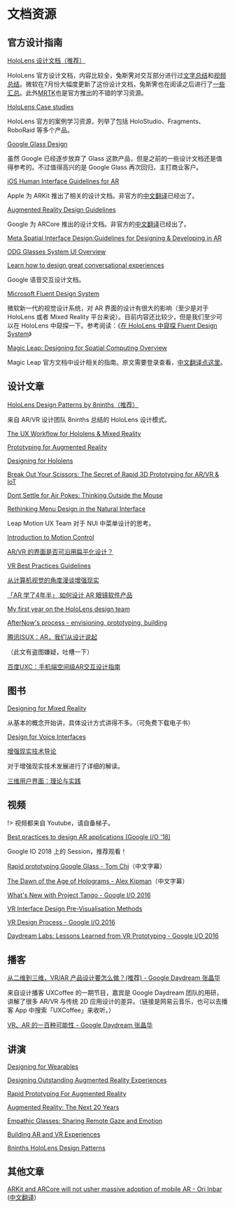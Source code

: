 # 文档资源

## 官方设计指南

[HoloLens 设计文档（推荐）](https://developer.microsoft.com/en-us/windows/holographic/design)

HoloLens 官方设计文档，内容比较全，兔斯霁对交互部分进行过[文字总结](https://zhuanlan.zhihu.com/p/20650838)和[视频总结](http://www.bilibili.com/video/av9643999/)。微软在7月份大幅度更新了这份设计文档，兔斯霁也在阅读之后进行了[一些汇总](https://zhuanlan.zhihu.com/p/27647579)。此外[MRTK](https://microsoft.github.io/MixedRealityToolkit-Unity/Documentation/README_Interactable.html)也是官方推出的不错的学习资源。

[HoloLens Case studies](https://developer.microsoft.com/en-us/windows/holographic/case_studies)

HoloLens 官方的案例学习资源，列举了包括 HoloStudio、Fragments、RoboRaid 等多个产品。

[Google Glass Design](https://developers.google.com/glass/design/principles)

虽然 Google 已经逐步放弃了 Glass 这款产品，但是之前的一些设计文档还是值得参考的。不过值得高兴的是 Google Glass 再次回归，主打商业客户。

[iOS Human Interface Guidelines for AR](https://developer.apple.com/ios/human-interface-guidelines/technologies/augmented-reality/)

Apple 为 ARKit 推出了相关的设计文档。非官方的[中文翻译](https://zhuanlan.zhihu.com/p/29039144)已经出了。

[Augmented Reality Design Guidelines](https://designguidelines.withgoogle.com/ar-design/)

Google 为 ARCore 推出的设计文档。非官方的[中文翻译](http://www.woshipm.com/pd/1195054.html)已经出了。

[Meta Spatial Interface Design:Guidelines for Designing & Developing in AR](https://pages.metavision.com/meta-augmented-reality-design-guidelines)

[ODG Glasses System UI Overview](https://developer.osterhoutgroup.com/hc/en-us/articles/209732026-UI-Overview)

[Learn how to design great conversational experiences](https://developers.google.com/actions/design/get-started)

Google 语音交互设计文档。

[Microsoft Fluent Design System](http://fluent.microsoft.com/)

微软新一代的视觉设计系统，对 AR 界面的设计有很大的影响（至少是对于 HoloLens 或者 Mixed Reality 平台来说）。目前内容还比较少，但是我们至少可以在 HoloLens 中窥探一下。参考阅读：《[在 HoloLens 中窥探 Fluent Design System](https://zhuanlan.zhihu.com/p/26877591)》

[Magic Leap: Designing for Spatial Computing Overview](https://creator.magicleap.com/learn/guides/designing-for-spatial-computing-landing)

Magic Leap 官方文档中设计相关的指南。原文需要登录查看，[中文翻译点这里](doc-magic-leap-design)。


## 设计文章

[HoloLens Design Patterns by 8ninths（推荐）](http://8ninths.com/hololens-design-patterns/)

来自 AR/VR 设计团队 8ninths 总结的 HoloLens 设计模式。

[The UX Workflow for Hololens & Mixed Reality](https://hackernoon.com/the-ux-workflow-for-hololens-mixed-reality-3bf59192e577#.oe468shbn)

[Prototyping for Augmented Reality](https://medium.com/momentary-exploration/prototyping-for-augmented-reality-ffc724a679b2#.4zo1kjahy)

[Designing for Hololens](https://blog.prototypr.io/designing-for-hololens-b7b7899cf59b#.27t9vn4ku)

[Break Out Your Scissors: The Secret of Rapid 3D Prototyping for AR/VR & IoT](http://blog.leapmotion.com/break-scissors-secret-rapid-3d-prototyping-arvr-iot/)

[Dont Settle for Air Pokes: Thinking Outside the Mouse](http://blog.leapmotion.com/dont-settle-for-air-pokes-thinking-outside-the-mouse/)

[Rethinking Menu Design in the Natural Interface](http://blog.leapmotion.com/rethinking-menu-design-in-the-natural-interface-wild-west/)

Leap Motion UX Team 对于 NUI 中菜单设计的思考。

[Introduction to Motion Control](https://developer-archive.leapmotion.com/articles/intro-to-motion-control)

[AR/VR 的界面是否可沿用扁平化设计？](https://zhuanlan.zhihu.com/p/21408173)

[VR Best Practices Guidelines](https://developer-archive.leapmotion.com/assets/Leap%20Motion%20VR%20Best%20Practices%20Guidelines.pdf)

[从计算机视觉的角度漫谈增强现实](https://zhuanlan.zhihu.com/p/21450518)

[「AR 学了4年半」 如何设计 AR 眼镜软件产品](https://zhuanlan.zhihu.com/p/27894902)

[My first year on the HoloLens design team](https://developer.microsoft.com/en-us/windows/mixed-reality/case_study_-_my_first_year_on_the_hololens_design_team)

[AfterNow's process - envisioning, prototyping, building](https://developer.microsoft.com/en-us/windows/mixed-reality/case_study_-_afternow%27s_process_-_envisioning,_prototyping,_building)

[腾讯ISUX：AR，我们从设计说起](https://mp.weixin.qq.com/s/OP0rWr1FCGmwEEMvvBr_5A)

（此文有盗图嫌疑，吐槽一下）

[百度UXC：手机端空间级AR交互设计指南](http://mux.baidu.com/1211)


## 图书
[Designing for Mixed Reality](http://www.oreilly.com/design/free/designing-for-mixed-reality.csp)

从基本的概念开始讲，具体设计方式讲得不多。（可免费下载电子书）

[Design for Voice Interfaces](http://www.oreilly.com/design/free/design-for-voice-interfaces.csp)

[增强现实技术导论](https://book.douban.com/subject/26839333/)

对于增强现实技术发展进行了详细的解读。

[三维用户界面：理论与实践](https://book.douban.com/subject/1792116/)


## 视频

!> 视频都来自 Youtube，请自备梯子。

[Best practices to design AR applications (Google I/O '18)](https://www.youtube.com/watch?v=bNJJCREZgVM)

Google IO 2018 上的 Session，推荐观看！

[Rapid prototyping Google Glass - Tom Chi](https://www.youtube.com/watch?v=d5_h1VuwD6g
)（中文字幕）

[The Dawn of the Age of Holograms - Alex Kipman](https://www.youtube.com/watch?v=jGOE8q1mH3M)（中文字幕）

[What's New with Project Tango - Google I/O 2016](https://www.youtube.com/watch?v=yvgPrZNp4So)

[VR Interface Design Pre-Visualisation Methods](https://www.youtube.com/watch?v=id86HeV-Vb8&t=2s)

[VR Design Process - Google I/O 2016](https://www.youtube.com/watch?v=-mcXAMDch7s)

[Daydream Labs: Lessons Learned from VR Prototyping - Google I/O 2016](https://www.youtube.com/watch?v=lGUmTQgbiAY)


## 播客

[从二维到三维，VR/AR 产品设计要怎么做？(推荐) - Google Daydream 张晶华](http://music.163.com/#/program?id=909174607)

来自设计播客 UXCoffee 的一期节目，嘉宾是 Google Daydream 团队的用研，讲解了很多 AR/VR 与传统 2D 应用设计的差异。（链接是网易云音乐，也可以去播客 App 中搜索「UXCoffee」来收听。）

[VR、AR 的一百种可能性 - Google Daydream 张晶华](http://music.163.com/#/program?id=909031320)


## 讲演

[Designing for Wearables](https://www.slideshare.net/slideshow/embed_code/key/pW6w6e3yBJ3WzK)

[Designing Outstanding Augmented Reality Experiences](https://www.slideshare.net/slideshow/embed_code/key/npcHXFGUAAmAPx)

[Rapid Prototyping For Augmented Reality](https://www.slideshare.net/slideshow/embed_code/key/3Ud0Op5woCitAj)

[Augmented Reality: The Next 20 Years](https://www.slideshare.net/slideshow/embed_code/key/ke6w1BQwW359UT)

[Empathic Glasses: Sharing Remote Gaze and Emotion](https://www.slideshare.net/slideshow/embed_code/key/qwbhu2z0AtgNJy)

[Building AR and VR Experiences](https://www.slideshare.net/slideshow/embed_code/key/Smu2qTm2L6Jpu)

[8ninths HoloLens Design Patterns](https://www.slideshare.net/8ninths/8ninths-hololens-design-patterns)


## 其他文章

[ARKit and ARCore will not usher massive adoption of mobile AR - Ori Inbar](https://medium.com/super-ventures-blog/arkit-and-arcore-will-not-usher-massive-adoption-of-mobile-ar-da3d87f7e5ad) ([中文翻译](https://zhuanlan.zhihu.com/p/31554868))

